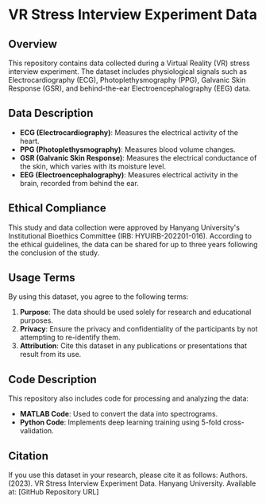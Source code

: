 # VR Stress Interview Experiment Data

## Overview
This repository contains data collected during a Virtual Reality (VR) stress interview experiment. The dataset includes physiological signals such as Electrocardiography (ECG), Photoplethysmography (PPG), Galvanic Skin Response (GSR), and behind-the-ear Electroencephalography (EEG) data.

## Data Description
- **ECG (Electrocardiography)**: Measures the electrical activity of the heart.
- **PPG (Photoplethysmography)**: Measures blood volume changes.
- **GSR (Galvanic Skin Response)**: Measures the electrical conductance of the skin, which varies with its moisture level.
- **EEG (Electroencephalography)**: Measures electrical activity in the brain, recorded from behind the ear.

## Ethical Compliance
This study and data collection were approved by Hanyang University's Institutional Bioethics Committee (IRB: HYUIRB-202201-016). According to the ethical guidelines, the data can be shared for up to three years following the conclusion of the study.

## Usage Terms
By using this dataset, you agree to the following terms:

1. **Purpose**: The data should be used solely for research and educational purposes.
2. **Privacy**: Ensure the privacy and confidentiality of the participants by not attempting to re-identify them.
3. **Attribution**: Cite this dataset in any publications or presentations that result from its use.

## Code Description
This repository also includes code for processing and analyzing the data:

- **MATLAB Code**: Used to convert the data into spectrograms.
- **Python Code**: Implements deep learning training using 5-fold cross-validation.

## Citation
If you use this dataset in your research, please cite it as follows:
Authors. (2023). VR Stress Interview Experiment Data. Hanyang University. Available at: [GitHub Repository URL]
